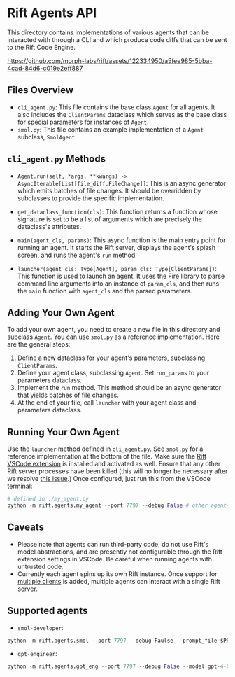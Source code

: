 # Rift Agents API

This directory contains implementations of various agents that can be interacted with through a CLI and which produce code diffs that can be sent to the Rift Code Engine.

https://github.com/morph-labs/rift/assets/122334950/a5fee985-5bba-4cad-84d6-c019e2eff887

## Files Overview

- `cli_agent.py`: This file contains the base class `Agent` for all agents. It also includes the `ClientParams` dataclass which serves as the base class for special parameters for instances of `Agent`.
- `smol.py`: This file contains an example implementation of a `Agent` subclass, `SmolAgent`.

## `cli_agent.py` Methods

- `Agent.run(self, *args, **kwargs) -> AsyncIterable[List[file_diff.FileChange]]`: This is an async generator which emits batches of file changes. It should be overridden by subclasses to provide the specific implementation.

- `get_dataclass_function(cls)`: This function returns a function whose signature is set to be a list of arguments which are precisely the dataclass's attributes.

- `main(agent_cls, params)`: This async function is the main entry point for running an agent. It starts the Rift server, displays the agent's splash screen, and runs the agent's `run` method.

- `launcher(agent_cls: Type[Agent], param_cls: Type[ClientParams])`: This function is used to launch an agent. It uses the Fire library to parse command line arguments into an instance of `param_cls`, and then runs the `main` function with `agent_cls` and the parsed parameters.

## Adding Your Own Agent

To add your own agent, you need to create a new file in this directory and subclass `Agent`. You can use `smol.py` as a reference implementation. Here are the general steps:

1. Define a new dataclass for your agent's parameters, subclassing `ClientParams`.
2. Define your agent class, subclassing `Agent`. Set `run_params` to your parameters dataclass.
3. Implement the `run` method. This method should be an async generator that yields batches of file changes.
4. At the end of your file, call `launcher` with your agent class and parameters dataclass.

## Running Your Own Agent
Use the `launcher` method defined in `cli_agent.py`. See `smol.py` for a reference implementation at the bottom of the file. Make sure the [Rift VSCode extension](../../../editors/rift-vscode/README.md) is installed and activated as well. Ensure that any other Rift server processes have been killed (this will no longer be necessary after we resolve [this issue](https://www.github.com/morph-labs/rift/issues/62).) Once configured, just run this from the VSCode terminal:

```python
# defined in ./my_agent.py
python -m rift.agents.my_agent --port 7797 --debug False # other agent-specific flags here...
```

## Caveats

- Please note that agents can run third-party code, do not use Rift's model abstractions, and are presently not configurable through the Rift extension settings in VSCode. Be careful when running agents with untrusted code.
- Currently each agent spins up its own Rift instance. Once support for [multiple clients](https://www.github.com/morph-labs/rift/issues/62) is added, multiple agents can interact with a single Rift server.

## Supported agents
- `smol-developer`:
```python
python -m rift.agents.smol --port 7797 --debug Faulse --prompt_file $PROMPT_FILE --model gpt-4-0613
```

- `gpt-engineer`:
```python
python -m rift.agents.gpt_eng --port 7797 --debug False --model gpt-4-0613
```
